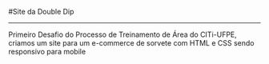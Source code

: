 #Site da Double Dip
***
Primeiro Desafio do Processo de Treinamento de Área do CITi-UFPE, criamos um site para um e-commerce de sorvete com HTML e CSS sendo responsivo para mobile
